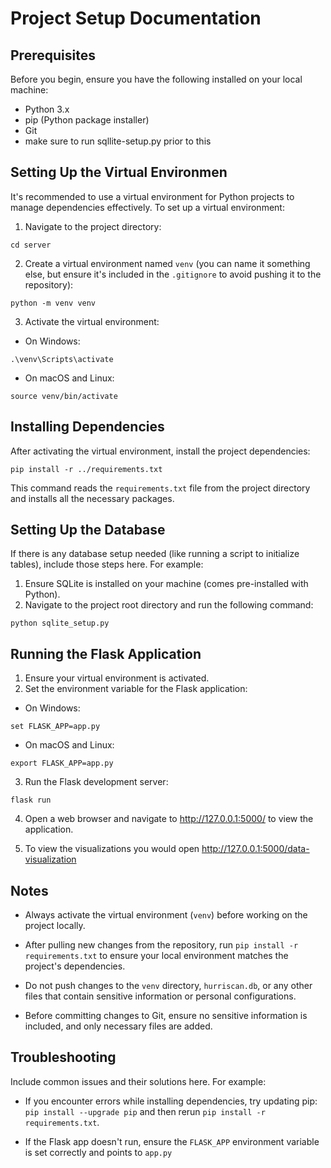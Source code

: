 # Project Setup Documentation

## Prerequisites

Before you begin, ensure you have the following installed on your local machine:
- Python 3.x
- pip (Python package installer)
- Git
- make sure to run sqllite-setup.py prior to this

## Setting Up the Virtual Environmen

It's recommended to use a virtual environment for Python projects to manage dependencies effectively. To set up a virtual environment:

1. Navigate to the project directory:

```
cd server
```

2. Create a virtual environment named `venv` (you can name it something else, but ensure it's included in the `.gitignore` to avoid pushing it to the repository):

```
python -m venv venv
```

3. Activate the virtual environment:

- On Windows:

```
.\venv\Scripts\activate
```

- On macOS and Linux:

```
source venv/bin/activate
```

## Installing Dependencies

After activating the virtual environment, install the project dependencies:

```
pip install -r ../requirements.txt
```

This command reads the `requirements.txt` file from the project directory and installs all the necessary packages.

## Setting Up the Database
If there is any database setup needed (like running a script to initialize tables), include those steps here. For example:

1. Ensure SQLite is installed on your machine (comes pre-installed with Python).
2. Navigate to the project root directory and run the following command:

```
python sqlite_setup.py
```

## Running the Flask Application

1. Ensure your virtual environment is activated.
2. Set the environment variable for the Flask application:
- On Windows:

```
set FLASK_APP=app.py
```

- On macOS and Linux:

```
export FLASK_APP=app.py
```

3. Run the Flask development server:

```
flask run
```

4. Open a web browser and navigate to http://127.0.0.1:5000/ to view the application.

5. To view the visualizations you would open http://127.0.0.1:5000/data-visualization

## Notes

- Always activate the virtual environment (`venv`) before working on the project locally.

- After pulling new changes from the repository, run `pip install -r requirements.txt` to ensure your local environment matches the project's dependencies.

- Do not push changes to the `venv` directory, `hurriscan.db`, or any other files that contain sensitive information or personal configurations.

- Before committing changes to Git, ensure no sensitive information is included, and only necessary files are added.

## Troubleshooting

Include common issues and their solutions here. For example:

- If you encounter errors while installing dependencies, try updating pip: `pip install --upgrade pip` and then rerun `pip install -r requirements.txt`.

- If the Flask app doesn't run, ensure the `FLASK_APP` environment variable is set correctly and points to `app.py`